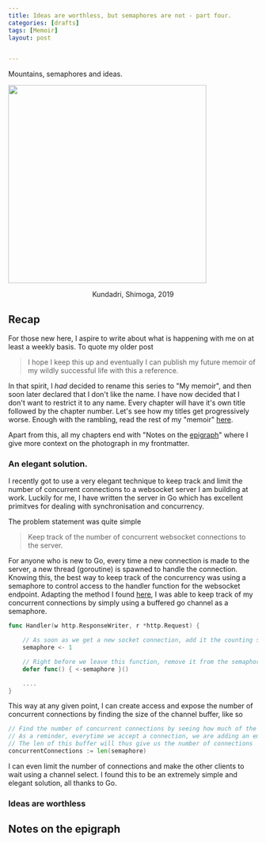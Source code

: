 ```yaml
---
title: Ideas are worthless, but semaphores are not - part four.
categories: [drafts]
tags: [Memoir]
layout: post


---
```


Mountains, semaphores and ideas.

<img src="https://i.imgur.com/sIQcw8s.jpg" height="400">

<p style="text-align:center"> Kundadri, Shimoga, 2019</p>

## Recap

For those new here, I aspire to write about what is happening with me on at least a weekly basis. To quote my older post

> I hope I keep this up and eventually I can publish my future memoir of my wildly successful life with this a reference.

In that spirit, I _had_ decided to rename this series to "My memoir", and then soon later declared that I don't like the name. I have now decided that I don't want to restrict it to any name. Every chapter will have it's own title followed by the chapter number. Let's see how my titles get progressively worse. Enough with the rambling, read the rest of my "memoir" [here](https://advait.live/tags/#Memoir). 

Apart from this, all my chapters end with "Notes on the [epigraph](https://en.wikipedia.org/wiki/Epigraph_(literature))" where I give more context on the photograph in my frontmatter.

### An elegant solution.

I recently got to use a very elegant technique to keep track and limit the number of concurrent connections to a websocket server I am building at work. Luckily for me, I have written the server in Go which has excellent primitves for dealing with synchronisation and concurrency. 

The problem statement was quite simple

> Keep track of the number of concurrent websocket connections to the server. 

For anyone who is new to Go, every time a new connection is made to the server, a new thread (goroutine) is spawned to handle the connection. Knowing this, the best way to keep track of the concurrency was using a semaphore to control access to the handler function for the websocket endpoint. Adapting the method I found [here](https://medium.com/@deckarep/gos-extended-concurrency-semaphores-part-1-5eeabfa351ce), I was able to keep track of my concurrent connections by simply using a buffered go channel as a semaphore.

```go
func Handler(w http.ResponseWriter, r *http.Request) {

	// As soon as we get a new socket connection, add it the counting semaphore buffer.
	semaphore <- 1

	// Right before we leave this function, remove it from the semaphore buffer.
	defer func() { <-semaphore }()

	....
}
```



This way at any given point, I can create access and expose the number of concurrent connections by finding the size of the channel buffer, like so

```go
// Find the number of concurrent connections by seeing how much of the buffer is used
// As a reminder, everytime we accept a connection, we are adding an empty struct to the go channel semaphore
// The len of this buffer will thus give us the number of connections
concurrentConnections := len(semaphore)
```

I can even limit the number of connections and make the other clients to wait using a channel select. I found this to be an extremely simple and elegant solution, all thanks to Go.

### Ideas are worthless



## Notes on the epigraph



